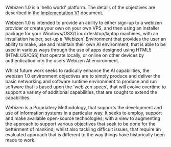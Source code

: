 Webizen 1.0 is a 'hello world' platform.  The details of the objectives are described in the [Implementation V1](Implementation%20V1.md) document. 

Webizen 1.0 is intended to provide an ability to either sign-up to a webizen provider or create your own on your own VPS, and then using an installer package for your Windows/OSX/Linux desktop/laptop machines, with an installation helper, set-up a 'Webizen' Environment that provides the user an ability to make, use and maintain their own AI environment, that is able to be used in various ways through the use of apps designed using HTML5 (HTML/JS/CSS) that operate locally, or online on other devices by authentication into the users Webizen AI environment.

Whilst future work seeks to radically enhance the AI capabilities, the webizen 1.0 environment objectives are to simply produce and deliver the basic networking and software runtime environment to produce and run software that is based upon the 'webizen specs', that will evolve overtime to support a variety of additional capabilities, that are sought to extend the capabilities.

Webizen is a Propriatery Methodology, that supports the development and use of information systems in a particular way.  It seeks to employ, support and make available open-source technologies; with a view to augmenting the approach to support various objectives that seek to be done for the betterment of mankind; whilst also tackling difficult issues, that require an evaluated approach that is different to the way things have historically been made to work. 

